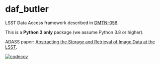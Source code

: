 # daf_butler

LSST Data Access framework described in [DMTN-056](https://dmtn-056.lsst.io).

This is a **Python 3 only** package (we assume Python 3.8 or higher).

ADASS paper: [Abstracting the Storage and Retrieval of Image Data at the LSST](https://ui.adsabs.harvard.edu/abs/2019ASPC..523..653J/abstract).

[![codecov](https://codecov.io/gh/lsst/daf_butler/branch/master/graph/badge.svg?token=2BUBL8R9RH)](https://codecov.io/gh/lsst/daf_butler)
